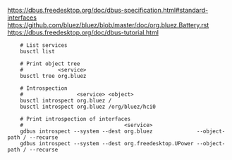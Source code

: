 https://dbus.freedesktop.org/doc/dbus-specification.html#standard-interfaces
https://github.com/bluez/bluez/blob/master/doc/org.bluez.Battery.rst
https://dbus.freedesktop.org/doc/dbus-tutorial.html

```fish
    # List services
    busctl list

    # Print object tree 
    #           <service>
    busctl tree org.bluez

    # Introspection
    #                 <service> <object>
    busctl introspect org.bluez /
    busctl introspect org.bluez /org/bluez/hci0

    # Print introspection of interfaces
    #                                <service>
    gdbus introspect --system --dest org.bluez              --object-path / --recurse
    gdbus introspect --system --dest org.freedesktop.UPower --object-path / --recurse
```
